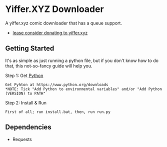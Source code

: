 # Yiffer.XYZ Downloader
A yiffer.xyz comic downloader that has a queue support.

* [lease consider donating to yiffer.xyz](https://yiffer.xyz/donate)
## Getting Started
It's as simple as just running a python file, but if you don't know how to do that, this not-so-fancy guide will help you.

Step 1: Get [Python](https://www.python.org/downloads)
```
Get Pyhton at https://www.python.org/downloads
*NOTE: Tick "Add Python to environmental variables" and/or "Add Python (VERSION) to PATH"
```
Step 2: Install & Run
```
First of all; run install.bat, then, run run.py
```

## Dependencies
* Requests
